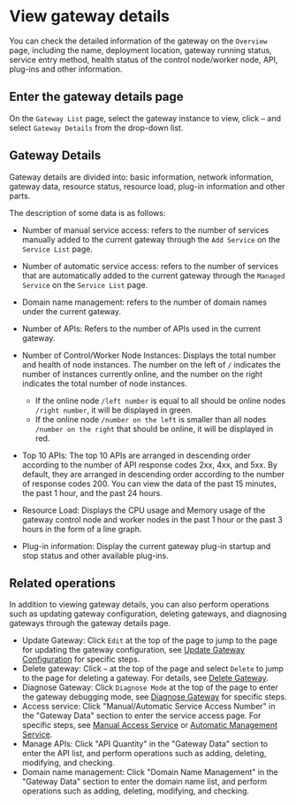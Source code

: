 # View gateway details

You can check the detailed information of the gateway on the `Overview` page, including the name, deployment location, gateway running status, service entry method, health status of the control node/worker node, API, plug-ins and other information.

## Enter the gateway details page

On the `Gateway List` page, select the gateway instance to view, click `⋯` and select `Gateway Details` from the drop-down list.



## Gateway Details

Gateway details are divided into: basic information, network information, gateway data, resource status, resource load, plug-in information and other parts.

The description of some data is as follows:

- Number of manual service access: refers to the number of services manually added to the current gateway through the `Add Service` on the `Service List` page.
- Number of automatic service access: refers to the number of services that are automatically added to the current gateway through the `Managed Service` on the `Service List` page.
- Domain name management: refers to the number of domain names under the current gateway.
- Number of APIs: Refers to the number of APIs used in the current gateway.
- Number of Control/Worker Node Instances: Displays the total number and health of node instances. The number on the left of `/` indicates the number of instances currently online, and the number on the right indicates the total number of node instances.

    - If the online node `/left number` is equal to all should be online nodes `/right number`, it will be displayed in green.
    - If the online node `/number on the left` is smaller than all nodes `/number on the right` that should be online, it will be displayed in red.

- Top 10 APIs: The top 10 APIs are arranged in descending order according to the number of API response codes 2xx, 4xx, and 5xx. By default, they are arranged in descending order according to the number of response codes 200. You can view the data of the past 15 minutes, the past 1 hour, and the past 24 hours.
- Resource Load: Displays the CPU usage and Memory usage of the gateway control node and worker nodes in the past 1 hour or the past 3 hours in the form of a line graph.
- Plug-in information: Display the current gateway plug-in startup and stop status and other available plug-ins.


## Related operations

In addition to viewing gateway details, you can also perform operations such as updating gateway configuration, deleting gateways, and diagnosing gateways through the gateway details page.

- Update Gateway: Click `Edit` at the top of the page to jump to the page for updating the gateway configuration, see [Update Gateway Configuration](update-gateway.md) for specific steps.
- Delete gateway: Click `⋯` at the top of the page and select `Delete` to jump to the page for deleting a gateway. For details, see [Delete Gateway](delete-gateway.md).
- Diagnose Gateway: Click `Diagnose Mode` at the top of the page to enter the gateway debugging mode, see [Diagnose Gateway](diagnose-gateway.md) for specific steps.
- Access service: Click "Manual/Automatic Service Access Number" in the "Gateway Data" section to enter the service access page. For specific steps, see [Manual Access Service](../service/manual-integrate.md) or [Automatic Management Service](../service/auto-manage.md).
- Manage APIs: Click "API Quantity" in the "Gateway Data" section to enter the API list, and perform operations such as adding, deleting, modifying, and checking.
- Domain name management: Click "Domain Name Management" in the "Gateway Data" section to enter the domain name list, and perform operations such as adding, deleting, modifying, and checking.